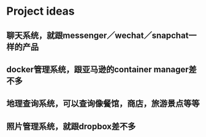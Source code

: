 # Project ideas
## 聊天系统，就跟messenger／wechat／snapchat一样的产品
## docker管理系统，跟亚马逊的container manager差不多
## 地理查询系统，可以查询像餐馆，商店，旅游景点等等
## 照片管理系统，就跟dropbox差不多
